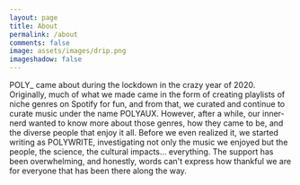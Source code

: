 ```yaml
---
layout: page
title: About
permalink: /about
comments: false
image: assets/images/drip.png
imageshadow: false
---
```


POLY_ came about during the lockdown in the crazy year of 2020. Originally, much of what we made came in the form of creating playlists of niche genres on Spotify for fun, and from that, we curated and continue to curate music under the name POLYAUX. However, after a while, our inner-nerd wanted to know more about those genres, how they came to be, and the diverse people that enjoy it all. Before we even realized it, we started writing as POLYWRITE, investigating not only the music we enjoyed but the people, the science, the cultural impacts... everything. The support has been overwhelming, and honestly, words can't express how thankful we are for everyone that has been there along the way.


<!-- <a target="_blank" href="https://bootstrapstarter.com/jekyll-theme-memoirs/" class="btn btn-dark"> Support us on Patreon! &rarr;</a> -->
